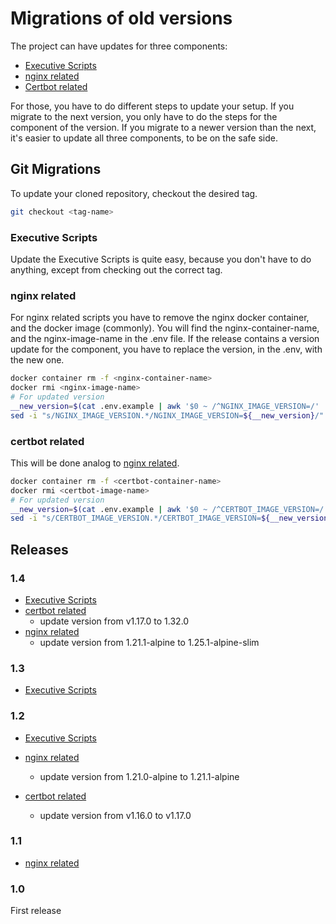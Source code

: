 # Migrations of old versions

The project can have updates for three components:

* [Executive Scripts](#executive-scripts)
* [nginx related](#nginx-related)
* [Certbot related](#certbot-related)

For those, you have to do different steps to update your setup. If you migrate to the next version, you only have to do
the steps for the component of the version. If you migrate to a newer version than the next, it's easier to update all
three components, to be on the safe side.

## Git Migrations

To update your cloned repository, checkout the desired tag.

```bash
git checkout <tag-name>
```

### Executive Scripts

Update the Executive Scripts is quite easy, because you don't have to do anything, except from checking out the correct
tag.

### nginx related

For nginx related scripts you have to remove the nginx docker container, and the docker image (commonly). You will find
the nginx-container-name, and the nginx-image-name in the .env file. If the release contains a version update for the
component, you have to replace the version, in the .env, with the new one.

```bash
docker container rm -f <nginx-container-name>
docker rmi <nginx-image-name>
# For updated version
__new_version=$(cat .env.example | awk '$0 ~ /^NGINX_IMAGE_VERSION=/' | cut -d "=" -f2)
sed -i "s/NGINX_IMAGE_VERSION.*/NGINX_IMAGE_VERSION=${__new_version}/" ".env"
```

### certbot related

This will be done analog to [nginx related](#nginx-related).

```bash
docker container rm -f <certbot-container-name>
docker rmi <certbot-image-name>
# For updated version
__new_version=$(cat .env.example | awk '$0 ~ /^CERTBOT_IMAGE_VERSION=/' | cut -d "=" -f2)
sed -i "s/CERTBOT_IMAGE_VERSION.*/CERTBOT_IMAGE_VERSION=${__new_version}/" ".env"
```

## Releases

### 1.4

* [Executive Scripts](#executive-scripts)
* [certbot related](#certbot-related)
  * update version from v1.17.0 to 1.32.0
* [nginx related](#nginx-related)
  * update version from 1.21.1-alpine to 1.25.1-alpine-slim

### 1.3

* [Executive Scripts](#executive-scripts)

### 1.2

* [Executive Scripts](#executive-scripts)
  
* [nginx related](#nginx-related)
    * update version from 1.21.0-alpine to 1.21.1-alpine
* [certbot related](#certbot-related)
    * update version from v1.16.0 to v1.17.0

### 1.1

* [nginx related](#nginx-related)

### 1.0

First release